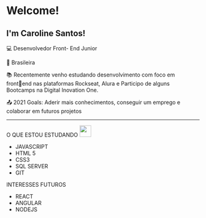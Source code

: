 # Welcome!

 

## I'm Caroline Santos!

 

:computer: Desenvolvedor Front- End Junior

:house_with_garden: Brasileira

:books: Recentemente venho estudando
desenvolvimento com foco em frontend nas plataformas Rockseat, Alura e
Participo de alguns Bootcamps na
Digital Inovation One. 

:outbox_tray: 2021 Goals: Aderir mais conhecimentos, conseguir um emprego e colaborar em futuros projetos 
 

----------------------------------------------------------------------------------

O QUE ESTOU ESTUDANDO  <img src=https://github.com/TheDudeThatCode/TheDudeThatCode/blob/master/Assets/Earth.gif width="30">

- JAVASCRIPT 
- HTML 5
- CSS3
- SQL SERVER
- GIT


INTERESSES FUTUROS

- REACT
- ANGULAR
- NODEJS




